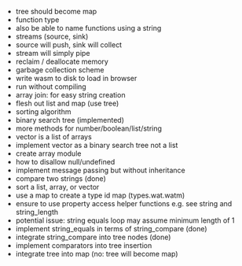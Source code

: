 
- tree should become map
- function type
- also be able to name functions using a string
- streams (source, sink)
- source will push, sink will collect
- stream will simply pipe
- reclaim / deallocate memory
- garbage collection scheme
- write wasm to disk to load in browser
- run without compiling
- array join: for easy string creation
- flesh out list and map (use tree)
- sorting algorithm
- binary search tree (implemented)
- more methods for number/boolean/list/string
- vector is a list of arrays
- implement vector as a binary search tree not a list
- create array module
- how to disallow null/undefined
- implement message passing but without inheritance
- compare two strings (done)
- sort a list, array, or vector
- use a map to create a type id map (types.wat.watm)
- ensure to use property access helper functions e.g. see string and string_length
- potential issue: string equals loop may assume minimum length of 1
- implement string_equals in terms of string_compare (done)
- integrate string_compare into tree nodes (done)
- implement comparators into tree insertion
- integrate tree into map (no: tree will become map)
